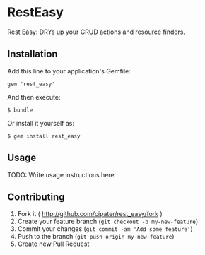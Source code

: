 # RestEasy

Rest Easy: DRYs up your CRUD actions and resource finders.

## Installation

Add this line to your application's Gemfile:

    gem 'rest_easy'

And then execute:

    $ bundle

Or install it yourself as:

    $ gem install rest_easy

## Usage

TODO: Write usage instructions here

## Contributing

1. Fork it ( http://github.com/cipater/rest_easy/fork )
2. Create your feature branch (`git checkout -b my-new-feature`)
3. Commit your changes (`git commit -am 'Add some feature'`)
4. Push to the branch (`git push origin my-new-feature`)
5. Create new Pull Request

